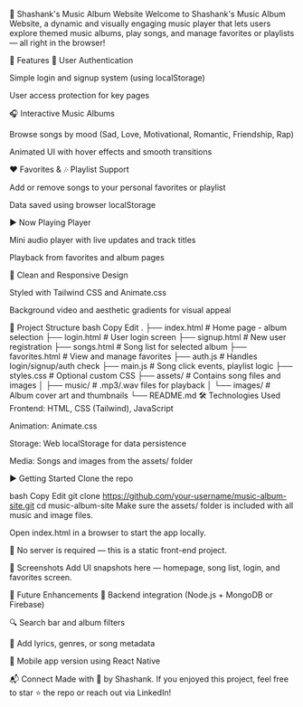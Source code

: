 🎵 Shashank's Music Album Website
Welcome to Shashank's Music Album Website, a dynamic and visually engaging music player that lets users explore themed music albums, play songs, and manage favorites or playlists — all right in the browser!

🚀 Features
🔐 User Authentication

Simple login and signup system (using localStorage)

User access protection for key pages

🎧 Interactive Music Albums

Browse songs by mood (Sad, Love, Motivational, Romantic, Friendship, Rap)

Animated UI with hover effects and smooth transitions

❤️ Favorites & 🎶 Playlist Support

Add or remove songs to your personal favorites or playlist

Data saved using browser localStorage

▶️ Now Playing Player

Mini audio player with live updates and track titles

Playback from favorites and album pages

💅 Clean and Responsive Design

Styled with Tailwind CSS and Animate.css

Background video and aesthetic gradients for visual appeal

📁 Project Structure
bash
Copy
Edit
.
├── index.html         # Home page - album selection
├── login.html         # User login screen
├── signup.html        # New user registration
├── songs.html         # Song list for selected album
├── favorites.html     # View and manage favorites
├── auth.js            # Handles login/signup/auth check
├── main.js            # Song click events, playlist logic
├── styles.css         # Optional custom CSS
├── assets/            # Contains song files and images
│   ├── music/         # .mp3/.wav files for playback
│   └── images/        # Album cover art and thumbnails
└── README.md
🛠️ Technologies Used
Frontend: HTML, CSS (Tailwind), JavaScript

Animation: Animate.css

Storage: Web localStorage for data persistence

Media: Songs and images from the assets/ folder

▶️ Getting Started
Clone the repo

bash
Copy
Edit
git clone https://github.com/your-username/music-album-site.git
cd music-album-site
Make sure the assets/ folder is included with all music and image files.

Open index.html in a browser to start the app locally.

📝 No server is required — this is a static front-end project.

📸 Screenshots
Add UI snapshots here — homepage, song list, login, and favorites screen.

🧩 Future Enhancements
🔗 Backend integration (Node.js + MongoDB or Firebase)

🔍 Search bar and album filters

🎤 Add lyrics, genres, or song metadata

📱 Mobile app version using React Native

📬 Connect
Made with 💙 by Shashank.
If you enjoyed this project, feel free to star ⭐ the repo or reach out via LinkedIn!
